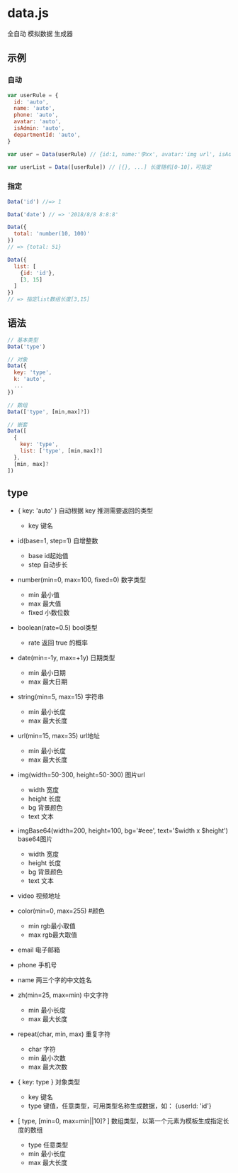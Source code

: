 # data.js
全自动 模拟数据 生成器

## 示例

### 自动
```javascript
var userRule = {
  id: 'auto',
  name: 'auto',
  phone: 'auto',
  avatar: 'auto',
  isAdmin: 'auto',
  departmentId: 'auto',
}

var user = Data(userRule) // {id:1, name:'李xx', avatar:'img url', isAdmin:true, ...}

var userList = Data([userRule]) // [{}, ...] 长度随机[0-10]，可指定

```

### 指定
```javascript
Data('id') //=> 1

Data('date') // => '2018/8/8 8:8:8'

Data({
  total: 'number(10, 100)'
})
// => {total: 51}

Data({
  list: [
    {id: 'id'},
    [3, 15]
  ]
})
// => 指定list数组长度[3,15]

```

## 语法
```javascript
// 基本类型
Data('type')

// 对象
Data({
  key: 'type',
  k: 'auto',
  ...
})

// 数组
Data(['type', [min,max]?])

// 嵌套
Data([
  {
    key: 'type',
    list: ['type', [min,max]?]
  },
  [min, max]?
])

```

## type
* { key: 'auto' } 自动根据 key 推测需要返回的类型
  * key 键名

* id(base=1, step=1) 自增整数
  * base id起始值
  * step 自动步长

* number(min=0, max=100, fixed=0) 数字类型
  * min 最小值
  * max 最大值
  * fixed 小数位数

* boolean(rate=0.5) bool类型
  * rate 返回 true 的概率

* date(min=-1y, max=+1y) 日期类型
  * min 最小日期
  * max 最大日期

* string(min=5, max=15) 字符串
  * min 最小长度
  * max 最大长度

* url(min=15, max=35) url地址
  * min 最小长度
  * max 最大长度

* img(width=50-300, height=50-300) 图片url
  * width 宽度
  * height 长度
  * bg 背景颜色
  * text 文本

* imgBase64(width=200, height=100, bg='#eee', text='$width x $height') base64图片
  * width 宽度
  * height 长度
  * bg 背景颜色
  * text 文本

* video 视频地址

* color(min=0, max=255) #颜色
  * min rgb最小取值
  * max rgb最大取值

* email 电子邮箱
  
* phone 手机号
  
* name 两三个字的中文姓名
  
* zh(min=25, max=min) 中文字符
  * min 最小长度
  * max 最大长度

* repeat(char, min, max) 重复字符
  * char 字符
  * min 最小次数
  * max 最大次数

* { key: type } 对象类型
  * key 键名
  * type 键值，任意类型，可用类型名称生成数据，如： {userId: 'id'}

* [ type, [min=0, max=min||10]? ] 数组类型，以第一个元素为模板生成指定长度的数组
  * type 任意类型
  * min 最小长度
  * max 最大长度
